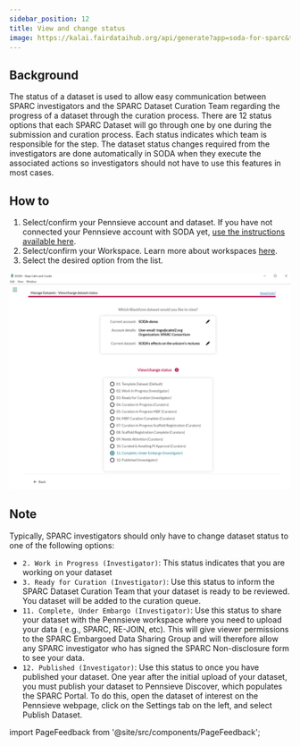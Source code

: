 ```yaml
---
sidebar_position: 12
title: View and change status
image: https://kalai.fairdataihub.org/api/generate?app=soda-for-sparc&title=View%20and%20change%20status&description=Manage%20Dataset&org=fairdataihub
---
```


## Background

The status of a dataset is used to allow easy communication between SPARC investigators and the SPARC Dataset Curation Team regarding the progress of a dataset through the curation process. There are 12 status options that each SPARC Dataset will go through one by one during the submission and curation process. Each status indicates which team is responsible for the step. The dataset status changes required from the investigators are done automatically in SODA when they execute the associated actions so investigators should not have to use this features in most cases.

## How to

1. Select/confirm your Pennsieve account and dataset. If you have not connected your Pennsieve account with SODA yet, [use the instructions available here](../../connecting-to-pennsieve/connecting-with-username-password).
2. Select/confirm your Workspace. Learn more about workspaces [here](../../how-to/how-to-use-workspaces.md).
3. Select the desired option from the list.

![](https://github.com/fairdataihub/SODA-for-SPARC/blob/main/docs/documentation/Manage-datasets/View-change-status/view-change-status.PNG?raw=true)

## Note

Typically, SPARC investigators should only have to change dataset status to one of the following options:

- `2. Work in Progress (Investigator)`: This status indicates that you are working on your dataset
- `3. Ready for Curation (Investigator)`: Use this status to inform the SPARC Dataset Curation Team that your dataset is ready to be reviewed. You dataset will be added to the curation queue.
- `11. Complete, Under Embargo (Investigator)`: Use this status to share your dataset with the Pennsieve workspace where you need to upload your data ( e.g., SPARC, RE-JOIN, etc). This will give viewer permissions to the SPARC Embargoed Data Sharing Group and will therefore allow any SPARC investigator who has signed the SPARC Non-disclosure form to see your data.
- `12. Published (Investigator)`: Use this status to once you have published your dataset. One year after the initial upload of your dataset, you must publish your dataset to Pennsieve Discover, which populates the SPARC Portal. To do this, open the dataset of interest on the Pennsieve webpage, click on the Settings tab on the left, and select Publish Dataset.

import PageFeedback from '@site/src/components/PageFeedback';

<PageFeedback />

